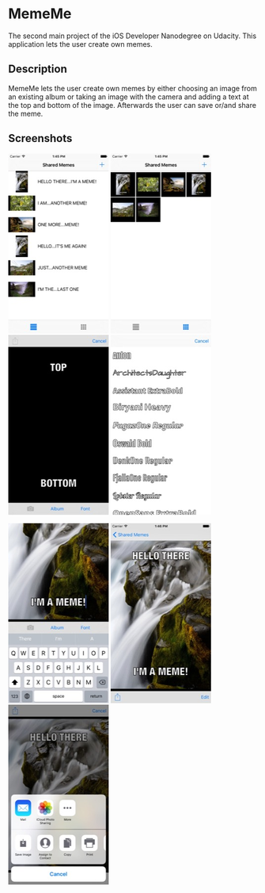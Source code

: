# MemeMe
The second main project of the iOS Developer Nanodegree on Udacity. This application lets the user create own memes.

## Description
MemeMe lets the user create own memes by either choosing an image from an existing album or taking an image with the
camera and adding a text at the top and bottom of the image. Afterwards the user can save or/and share the meme.

## Screenshots
![MemeMe Overview of shared memes in table view](https://github.com/helmrich/MemeMe/blob/master/screenshots/mememe-shared-meme-table.jpg) ![MemeMe Overview of shared memes in collection view](https://github.com/helmrich/MemeMe/blob/master/screenshots/mememe-shared-meme-collection.jpg) ![MemeMe Screen at the beginning of creating a meme](https://github.com/helmrich/MemeMe/blob/master/screenshots/mememe-editing-start.jpg) ![MemeMe Font selection](https://github.com/helmrich/MemeMe/blob/master/screenshots/mememe-font-selection.jpg)

![MemeMe When inputting text](https://github.com/helmrich/MemeMe/blob/master/screenshots/mememe-text-input.jpg) ![MemeMe Watching a shared/saved meme](https://github.com/helmrich/MemeMe/blob/master/screenshots/mememe-created-meme-view.jpg) ![MemeMe Sharing or saving a meme](https://github.com/helmrich/MemeMe/blob/master/screenshots/mememe-share-meme.jpg)

